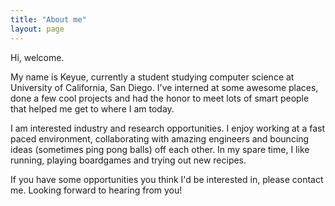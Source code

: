 ```yaml
---
title: "About me"
layout: page
---
```


Hi, welcome.

My name is Keyue, currently a student studying computer science at University of California, San Diego. I've interned at some awesome places, done a few cool projects and had the honor to meet lots of smart people that helped me get to where I am today.

I am interested industry and research opportunities. I enjoy working at a fast paced environment, collaborating with amazing engineers and bouncing ideas (sometimes ping pong balls) off each other. In my spare time, I like running, playing boardgames and trying out new recipes.

If you have some opportunities you think I'd be interested in, please contact me. Looking forward to hearing from you!

